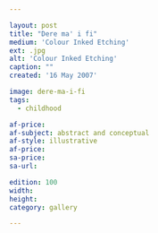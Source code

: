 ```yaml
---

layout: post
title: "Dere ma' i fi"
medium: 'Colour Inked Etching'
ext: .jpg
alt: 'Colour Inked Etching'
caption: ""
created: '16 May 2007'

image: dere-ma-i-fi
tags:
  - childhood

af-price:
af-subject: abstract and conceptual
af-style: illustrative
af-price:
sa-price:
sa-url:

edition: 100
width:
height:
category: gallery

---
```

